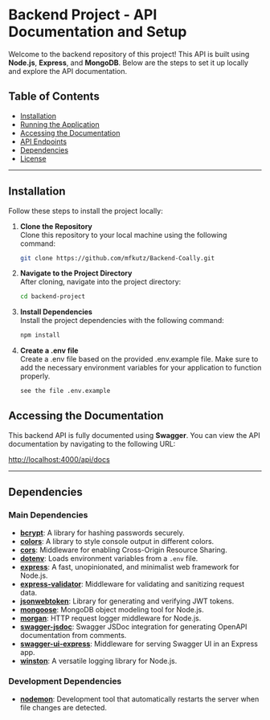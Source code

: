 # Backend Project - API Documentation and Setup

Welcome to the backend repository of this project! This API is built using **Node.js**, **Express**, and **MongoDB**. Below are the steps to set it up locally and explore the API documentation.

## Table of Contents

- [Installation](#installation)
- [Running the Application](#running-the-application)
- [Accessing the Documentation](#accessing-the-documentation)
- [API Endpoints](#api-endpoints)
- [Dependencies](#dependencies)
- [License](#license)

---

## Installation

Follow these steps to install the project locally:

1. **Clone the Repository**  
   Clone this repository to your local machine using the following command:

   ```bash
   git clone https://github.com/mfkutz/Backend-Coally.git
   ```

2. **Navigate to the Project Directory**  
   After cloning, navigate into the project directory:

   ```bash
   cd backend-project
   ```

3. **Install Dependencies**  
   Install the project dependencies with the following command:

   ```bash
   npm install
   ```

4. **Create a .env file**  
   Create a .env file based on the provided .env.example file. Make sure to add the necessary environment variables for your application to function properly.

   ```bash
   see the file .env.example
   ```

## Accessing the Documentation

This backend API is fully documented using **Swagger**. You can view the API documentation by navigating to the following URL:

[http://localhost:4000/api/docs](http://localhost:4000/api/docs)

---

## Dependencies

### Main Dependencies

- **[bcrypt](https://www.npmjs.com/package/bcrypt)**: A library for hashing passwords securely.
- **[colors](https://www.npmjs.com/package/colors)**: A library to style console output in different colors.
- **[cors](https://www.npmjs.com/package/cors)**: Middleware for enabling Cross-Origin Resource Sharing.
- **[dotenv](https://www.npmjs.com/package/dotenv)**: Loads environment variables from a `.env` file.
- **[express](https://www.npmjs.com/package/express)**: A fast, unopinionated, and minimalist web framework for Node.js.
- **[express-validator](https://www.npmjs.com/package/express-validator)**: Middleware for validating and sanitizing request data.
- **[jsonwebtoken](https://www.npmjs.com/package/jsonwebtoken)**: Library for generating and verifying JWT tokens.
- **[mongoose](https://www.npmjs.com/package/mongoose)**: MongoDB object modeling tool for Node.js.
- **[morgan](https://www.npmjs.com/package/morgan)**: HTTP request logger middleware for Node.js.
- **[swagger-jsdoc](https://www.npmjs.com/package/swagger-jsdoc)**: Swagger JSDoc integration for generating OpenAPI documentation from comments.
- **[swagger-ui-express](https://www.npmjs.com/package/swagger-ui-express)**: Middleware for serving Swagger UI in an Express app.
- **[winston](https://www.npmjs.com/package/winston)**: A versatile logging library for Node.js.

### Development Dependencies

- **[nodemon](https://www.npmjs.com/package/nodemon)**: Development tool that automatically restarts the server when file changes are detected.
